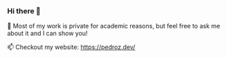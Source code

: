 ### Hi there 👋

💬 Most of my work is private for academic reasons, but feel free to ask me about it and I can show you!

📫 Checkout my website: https://pedroz.dev/
<!--
**pedroz2/pedroz2** is a ✨ _special_ ✨ repository because its `README.md` (this file) appears on your GitHub profile.

Here are some ideas to get you started:

- 🔭 I’m currently working on ...
- 🌱 I’m currently learning ...
- 👯 I’m looking to collaborate on ...
- 🤔 I’m looking for help with ...
- 💬 Ask me about ...
- 📫 How to reach me: ...
- 😄 Pronouns: ...
- ⚡ Fun fact: ...
-->
